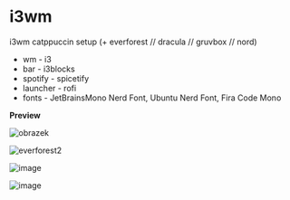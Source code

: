 # i3wm
i3wm catppuccin setup (+ everforest // dracula // gruvbox // nord)
* wm - i3
* bar - i3blocks
* spotify - spicetify 
* launcher - rofi
* fonts - JetBrainsMono Nerd Font, Ubuntu Nerd Font, Fira Code Mono

**Preview**

![obrazek](https://user-images.githubusercontent.com/126676125/235241915-0e67b406-dfc5-4e5f-af87-2f63815c374b.png)

![everforest2](https://user-images.githubusercontent.com/126676125/235354947-ac0db0e8-f42d-4dd9-a276-a37e89c33877.png)

![image](https://github.com/krstfz/i3wm/assets/126676125/cf450de7-45a0-4568-ae3e-2974cc845ad5)

![image](https://github.com/krstfz/i3wm/assets/126676125/785dd331-faad-46bd-9f9e-6e9fdb66a25f)


